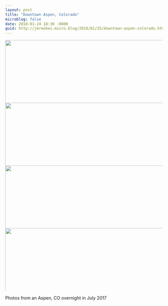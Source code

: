 ```yaml
---
layout: post
title: "Downtown Aspen, Colorado"
microblog: false
date: 2018-01-24 18:30 -0800
guid: http://jmreekes.micro.blog/2018/01/25/downtown-aspen-colorado.html
---
```




<img src="http://www.jmreekes.com/uploads/2018/f9e0cae939.jpg" width="600" height="600" style="max-height: 200px; width: auto;" /><img src="http://www.jmreekes.com/uploads/2018/d661f1f9f7.jpg" width="600" height="600" style="max-height: 200px; width: auto;" /><img src="http://www.jmreekes.com/uploads/2018/890fe86bf9.jpg" width="600" height="600" style="max-height: 200px; width: auto;" /><img src="http://www.jmreekes.com/uploads/2018/c8e59039d1.jpg" width="600" height="600" style="max-height: 200px; width: auto;" />

Photos from an Aspen, CO overnight in July 2017




